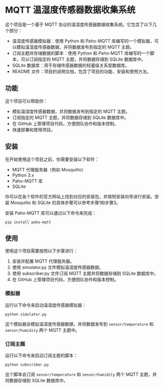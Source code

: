 # MQTT 温湿度传感器数据收集系统

这个项目是一个基于 MQTT 协议的温湿度传感器数据收集系统。它包含了以下几个部分：

- 温湿度传感器模拟器：使用 Python 和 Paho-MQTT 库编写的一个模拟器，可以模拟温湿度传感器数据，并将数据发布到指定的 MQTT 主题。
- 订阅主题并存储数据的脚本：使用 Python 和 Paho-MQTT 库编写的一个脚本，可以订阅指定的 MQTT 主题，并将数据存储到 SQLite 数据库中。
- SQLite 数据库：用于存储传感器数据的轻量级关系型数据库。
- README 文件：项目的说明文档，包含了项目的功能、安装和使用方法。

## 功能

这个项目可以帮助你：

- 模拟温湿度传感器数据，并将数据发布到指定的 MQTT 主题。
- 订阅指定的 MQTT 主题，并将数据存储到 SQLite 数据库中。
- 在 GitHub 上管理项目代码，方便团队协作和版本控制。
- 快速部署和使用项目。

## 安装

在开始使用这个项目之前，你需要安装以下软件：

- MQTT 代理服务器（例如 Mosquitto）
- Python 3.x
- Paho-MQTT 库
- SQLite

你可以在各个软件的官方网站上找到对应的安装包，并按照安装向导进行安装。安装 Mosquitto 和 SQLite 的具体步骤可以参考步骤1和步骤3。

安装 Paho-MQTT 库可以通过以下命令来完成：

```pip install paho-mqtt```

## 使用

使用这个项目需要按照以下步骤进行：

1. 安装并配置 MQTT 代理服务器。
2. 使用 simulator.py 文件模拟温湿度传感器数据。
3. 使用 subscriber.py 文件订阅 MQTT 主题并将数据存储到 SQLite 数据库中。
4. 在 GitHub 上管理项目代码，方便团队协作和版本控制。

### 模拟器

运行以下命令来启动温湿度传感器模拟器：

```python simulator.py```


这个模拟器会模拟温湿度传感器数据，并将数据发布到 `sensor/temperature` 和 `sensor/humidity` 两个 MQTT 主题中。

### 订阅主题

运行以下命令来启动订阅主题的脚本：


```python subscriber.py```

这个脚本会订阅 `sensor/temperature` 和 `sensor/humidity` 两个 MQTT 主题，并将数据存储到 SQLite 数据库中。
